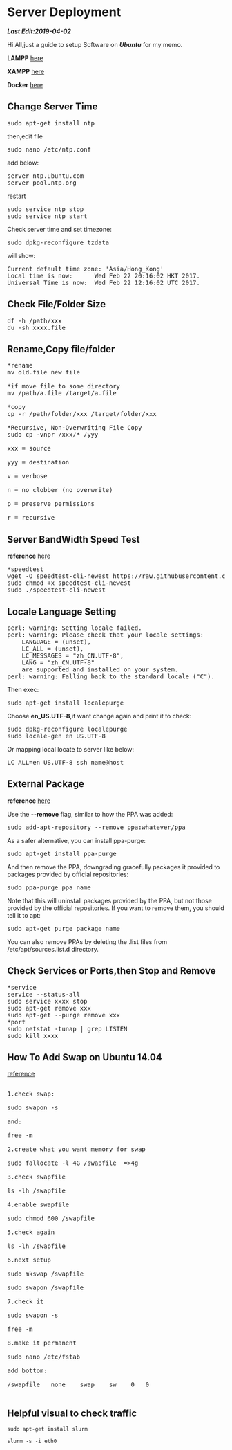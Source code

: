 # Server Deployment
***Last Edit:2019-04-02***

Hi All,just a guide to setup Software on ***Ubuntu*** for my memo.

**LAMPP** [here](https://github.com/oliguo/Server_Deployment/blob/master/LAMPP.md)

**XAMPP** [here](https://github.com/oliguo/Server_Deployment/blob/master/XAMPP.md)

**Docker** [here](https://github.com/oliguo/Server_Deployment/blob/master/Docker%20Local%20Development%20Memo.md)

## Change Server Time

<pre>
sudo apt-get install ntp
</pre>
then,edit file
<pre>
sudo nano /etc/ntp.conf
</pre>
add below:
<pre>
server ntp.ubuntu.com
server pool.ntp.org
</pre>
restart
<pre>
sudo service ntp stop
sudo service ntp start
</pre>
Check server time and set timezone:
<pre>
sudo dpkg-reconfigure tzdata
</pre>
will show:
<pre>
Current default time zone: 'Asia/Hong_Kong'
Local time is now:      Wed Feb 22 20:16:02 HKT 2017.
Universal Time is now:  Wed Feb 22 12:16:02 UTC 2017.
</pre>

## Check File/Folder Size

<pre>
df -h /path/xxx
du -sh xxxx.file
</pre>

## Rename,Copy file/folder

<pre>
*rename
mv old.file new file

*if move file to some directory
mv /path/a.file /target/a.file

*copy
cp -r /path/folder/xxx /target/folder/xxx

*Recursive, Non-Overwriting File Copy
sudo cp -vnpr /xxx/* /yyy

xxx = source

yyy = destination

v = verbose

n = no clobber (no overwrite)

p = preserve permissions

r = recursive
</pre>

## Server BandWidth Speed Test

**reference** [here](http://askubuntu.com/questions/104755/how-to-check-internet-speed-via-terminal)

<pre>
*speedtest
wget -O speedtest-cli-newest https://raw.githubusercontent.com/sivel/speedtest-cli/master/speedtest.py
sudo chmod +x speedtest-cli-newest
sudo ./speedtest-cli-newest
</pre>

## Locale Language Setting
<pre>
perl: warning: Setting locale failed.
perl: warning: Please check that your locale settings:
    LANGUAGE = (unset),
    LC_ALL = (unset),
    LC_MESSAGES = "zh_CN.UTF-8",
    LANG = "zh_CN.UTF-8"
    are supported and installed on your system.
perl: warning: Falling back to the standard locale ("C").
</pre>

Then exec:
<pre>
sudo apt-get install localepurge
</pre>

Choose **en_US.UTF-8**,if want change again and print it to check:
<pre>
sudo dpkg-reconfigure localepurge
sudo locale-gen en_US.UTF-8
</pre>

Or mapping local locate to server like below:
<pre>
LC_ALL=en_US.UTF-8 ssh name@host
</pre>

## External Package

**reference** [here](http://askubuntu.com/questions/307/how-can-ppas-be-removed)

Use the **--remove** flag, similar to how the PPA was added:
<pre>
sudo add-apt-repository --remove ppa:whatever/ppa
</pre>
As a safer alternative, you can install ppa-purge:
<pre>
sudo apt-get install ppa-purge
</pre>
And then remove the PPA, downgrading gracefully packages it provided to packages provided by official repositories:
<pre>
sudo ppa-purge ppa_name
</pre>
Note that this will uninstall packages provided by the PPA, but not those provided by the official repositories. If you want to remove them, you should tell it to apt:
<pre>
sudo apt-get purge package_name
</pre>
You can also remove PPAs by deleting the .list files from /etc/apt/sources.list.d directory.


## Check Services or Ports,then Stop and Remove

<pre>
*service
service --status-all
sudo service xxxx stop
sudo apt-get remove xxx
sudo apt-get --purge remove xxx
*port
sudo netstat -tunap | grep LISTEN
sudo kill xxxx
</pre>

## How To Add Swap on Ubuntu 14.04
[reference](https://www.digitalocean.com/community/tutorials/how-to-add-swap-on-ubuntu-14-04)

<pre>

1.check swap:

sudo swapon -s

and:

free -m

2.create what you want memory for swap

sudo fallocate -l 4G /swapfile  =>4g

3.check swapfile

ls -lh /swapfile

4.enable swapfile

sudo chmod 600 /swapfile

5.check again

ls -lh /swapfile

6.next setup

sudo mkswap /swapfile

sudo swapon /swapfile

7.check it

sudo swapon -s

free -m

8.make it permanent

sudo nano /etc/fstab

add bottom:

/swapfile   none    swap    sw    0   0

</pre>

## Helpful visual to check traffic
```
sudo apt-get install slurm

slurm -s -i eth0
```
